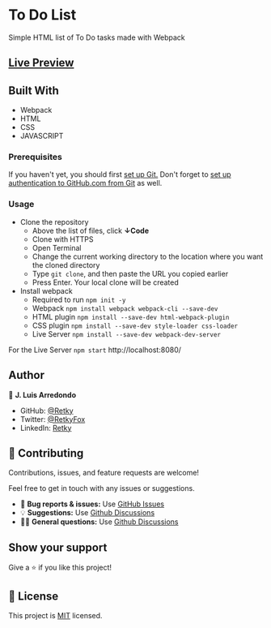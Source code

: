 # To Do List
Simple HTML list of To Do tasks made with Webpack

## [Live Preview](https://retky.github.io/Mv-ToDoList/)

## Built With

- Webpack
- HTML
- CSS
- JAVASCRIPT

### Prerequisites
If you haven't yet, you should first [set up Git.](https://docs.github.com/en/get-started/quickstart/set-up-git) Don't forget to [set up authentication to GitHub.com from Git](https://docs.github.com/en/get-started/quickstart/set-up-git#next-steps-authenticating-with-github-from-git) as well.

### Usage
- Clone the repository
  - Above the list of files, click **↓Code**
  - Clone with HTTPS
  - Open Terminal
  - Change the current working directory to the location where you want the cloned directory
  - Type `git clone`, and then paste the URL you copied earlier
  - Press Enter. Your local clone will be created
- Install webpack
  - Required to run `npm init -y`
  - Webpack `npm install webpack webpack-cli --save-dev`
  - HTML plugin `npm install --save-dev html-webpack-plugin`
  - CSS plugin `npm install --save-dev style-loader css-loader`
  - Live Server `npm install --save-dev webpack-dev-server`

For the Live Server `npm start` http://localhost:8080/

## Author

👤 **J. Luis Arredondo**
- GitHub: [@Retky](https://github.com/Retky "J. Luis Arredondo GitHub")
- Twitter: [@RetkyFox](https://twitter.com/retkyFox "J. Luis Arredondo Twitter")
- LinkedIn: [Retky](https://www.linkedin.com/in/Retky "J. Luis Arredondo LinkedIn")

## 🤝 Contributing

Contributions, issues, and feature requests are welcome!

Feel free to get in touch with any issues or suggestions.

- 🐛 **Bug reports & issues:** Use [GitHub Issues](https://github.com/Retky/Mv-ToDoList/issues "Bugs & Issues")
- 💡 **Suggestions:** Use [Github Discussions](https://github.com/Retky/Mv-ToDoList/discussions "Suggestions")
- 🙋‍♀️ **General questions:** Use [Github Discussions](https://github.com/Retky/Mv-ToDoList/discussions "General Questions")

## Show your support

Give a ⭐️ if you like this project!

## 📝 License

This project is [MIT](./LICENSE) licensed.

